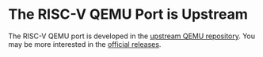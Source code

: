 # The RISC-V QEMU Port is Upstream

The RISC-V QEMU port is developed in the [upstream QEMU
repository](https://git.qemu.org/?p=qemu.git;a=summary).  You may be
more interested in the [official
releases](https://www.qemu.org/download/).
